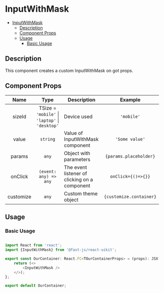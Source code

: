 # InputWithMask

- [InputWithMask](#inputwithmask)
  - [Description](#description)
  - [Component Props](#component-props)
  - [Usage](#usage)
    - [Basic Usage](#basic-usage)

## Description

This component creates a custom InputWithMask on got props.

## Component Props
<!-- markdownlint-disable MD033 -->
|   Name    |                      Type                       | Description                                   |         Example         |
| :-------: | :---------------------------------------------: | --------------------------------------------- | :---------------------: |
|  sizeId   | TSize = `'mobile'` \| `'laptop'` \| `'desktop'` | Device used                                   |       `'mobile'`        |
|   value   |                    `string`                     | Value of InputWithMask component              |     `'Some value'`      |
|  params   |                      `any`                      | Object with parameters                        | `{params.placeholder}`  |
|  onClick  |              `(event: any) => any`              | The event listener of clicking on a component |   `onClick={()=>{}}`    |
| customize |                      `any`                      | Custom theme object                           | `{customize.container}` |

## Usage

### Basic Usage

```typescript

import React from 'react';
import {InputWithMask} from '@fast-js/react-uikit';

export const OurContainer: React.FC<TOurContainerProps> = (props): JSX.Element => {
    return (<>
        <InputWithMask />
    </>);
};

export default OurContainer;

```
